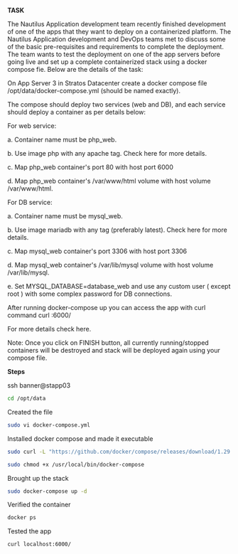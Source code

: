 **TASK**

The Nautilus Application development team recently finished development of one of the apps that they want to deploy on a containerized platform. The Nautilus Application development and DevOps teams met to discuss some of the basic pre-requisites and requirements to complete the deployment. The team wants to test the deployment on one of the app servers before going live and set up a complete containerized stack using a docker compose fie. Below are the details of the task:

On App Server 3 in Stratos Datacenter create a docker compose file /opt/data/docker-compose.yml (should be named exactly).

The compose should deploy two services (web and DB), and each service should deploy a container as per details below:

For web service:

a. Container name must be php_web.

b. Use image php with any apache tag. Check here for more details.

c. Map php_web container's port 80 with host port 6000

d. Map php_web container's /var/www/html volume with host volume /var/www/html.

For DB service:

a. Container name must be mysql_web.

b. Use image mariadb with any tag (preferably latest). Check here for more details.

c. Map mysql_web container's port 3306 with host port 3306

d. Map mysql_web container's /var/lib/mysql volume with host volume /var/lib/mysql.

e. Set MYSQL_DATABASE=database_web and use any custom user ( except root ) with some complex password for DB connections.

After running docker-compose up you can access the app with curl command curl <server-ip or hostname>:6000/

For more details check here.

Note: Once you click on FINISH button, all currently running/stopped containers will be destroyed and stack will be deployed again using your compose file.


**Steps**

ssh banner@stapp03

```bash
cd /opt/data
```

Created the file

```bash
sudo vi docker-compose.yml
```

Installed docker compose and made it executable

```bash
sudo curl -L "https://github.com/docker/compose/releases/download/1.29.2/docker-compose-$(uname -s)-$(uname -m)" -o /usr/local/bin/docker-compose

sudo chmod +x /usr/local/bin/docker-compose
```

Brought up the stack

```bash
sudo docker-compose up -d
```

Verified the container

```bash
docker ps
```

Tested the app

```bash
curl localhost:6000/
```
